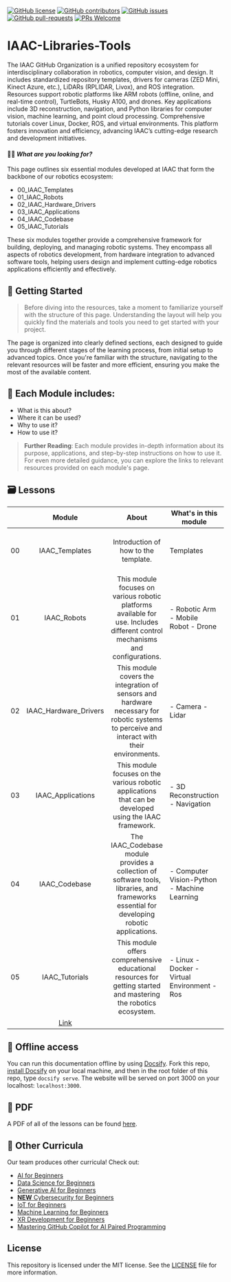 [![GitHub license](https://img.shields.io/github/license/microsoft/Web-Dev-For-Beginners.svg)](https://github.com/microsoft/Web-Dev-For-Beginners/blob/master/LICENSE)
[![GitHub contributors](https://img.shields.io/github/contributors/microsoft/Web-Dev-For-Beginners.svg)](https://GitHub.com/microsoft/Web-Dev-For-Beginners/graphs/contributors/)
[![GitHub issues](https://img.shields.io/github/issues/microsoft/Web-Dev-For-Beginners.svg)](https://GitHub.com/microsoft/Web-Dev-For-Beginners/issues/)
[![GitHub pull-requests](https://img.shields.io/github/issues-pr/microsoft/Web-Dev-For-Beginners.svg)](https://GitHub.com/microsoft/Web-Dev-For-Beginners/pulls/)
[![PRs Welcome](https://img.shields.io/badge/PRs-welcome-brightgreen.svg?style=flat-square)](http://makeapullrequest.com)

# IAAC-Libraries-Tools

The IAAC GitHub Organization is a unified repository ecosystem for interdisciplinary collaboration in robotics, computer vision, and design. It includes standardized repository templates, drivers for cameras (ZED Mini, Kinect Azure, etc.), LiDARs (RPLIDAR, Livox), and ROS integration. Resources support robotic platforms like ARM robots (offline, online, and real-time control), TurtleBots, Husky A100, and drones. Key applications include 3D reconstruction, navigation, and Python libraries for computer vision, machine learning, and point cloud processing. Comprehensive tutorials cover Linux, Docker, ROS, and virtual environments. This platform fosters innovation and efficiency, advancing IAAC’s cutting-edge research and development initiatives.


#### 🧑‍🎓 _What are you looking for?_ 

This page outlines six essential modules developed at IAAC that form the backbone of our robotics ecosystem:

- 00_IAAC_Templates
- 01_IAAC_Robots
- 02_IAAC_Hardware_Drivers
- 03_IAAC_Applications
- 04_IAAC_Codebase
- 05_IAAC_Tutorials

These six modules together provide a comprehensive framework for building, deploying, and managing robotic systems. They encompass all aspects of robotics development, from hardware integration to advanced software tools, helping users design and implement cutting-edge robotics applications efficiently and effectively.


## 🌱 Getting Started 

> Before diving into the resources, take a moment to familiarize yourself with the structure of this page. Understanding the layout will help you quickly find the materials and tools you need to get started with your project. 

The page is organized into clearly defined sections, each designed to guide you through different stages of the learning process, from initial setup to advanced topics. Once you're familiar with the structure, navigating to the relevant resources will be faster and more efficient, ensuring you make the most of the available content.


## 📂 Each Module includes: 

- What is this about?
- Where it can be used?
- Why to use it?
- How to use it?

> **Further Reading**: 
Each module provides in-depth information about its purpose, applications, and step-by-step instructions on how to use it. For even more detailed guidance, you can explore the links to relevant resources provided on each module's page.

## 🗃️ Lessons

|     |                       Module                       |                            About                             | What's in this module                                                                                                                 |                                                         Linked Module                                                          |
| :-: | :------------------------------------------------------: | :--------------------------------------------------------------------: | ----------------------------------------------------------------------------------------------------------------------------------- | :----------------------------------------------------------------------------------------------------------------------------: |
| 00  |                     IAAC_Templates                      |           Introduction of how to the template.           | Templates | [Intro to Programming Languages and Tools of the Trade](/1-getting-started-lessons/1-intro-to-programming-languages/README.md) |
| 01  |                     IAAC_Robots                     |             This module focuses on various robotic platforms available for use. Includes different control mechanisms and configurations.             | - Robotic  Arm - Mobile Robot - Drone                                                 |                            [Intro to GitHub](/1-getting-started-lessons/2-github-basics/README.md)                             |
| 02  |                     IAAC_Hardware_Drivers                      |                             This module covers the integration of sensors and hardware necessary for robotic systems to perceive and interact with their environments.                              | - Camera - Lidar                                                                                                  |                       [Accessibility Fundamentals](/1-getting-started-lessons/3-accessibility/README.md)                       |
| 03  |                        IAAC_Applications                        |                         This module focuses on the various robotic applications that can be developed using the IAAC framework.                           | - 3D Reconstruction - Navigation                                                                                                   |                                       [Data Types](/2-js-basics/1-data-types/README.md)                                        |
| 04  |                        IAAC_Codebase                        |                         The IAAC_Codebase module provides a collection of software tools, libraries, and frameworks essential for developing robotic applications.                          | - Computer Vision-Python - Machine Learning                                                               |                              [Functions and Methods](/2-js-basics/2-functions-methods/README.md)                               |
| 05  |                        IAAC_Tutorials                        |                         This module offers comprehensive educational resources for getting started and mastering the robotics ecosystem.                           | - Linux - Docker - Virtual Environment - Ros
                                                                |                              [Link](05_IAAC_Tutorials/README.md)                               |


## 🧭 Offline access 

You can run this documentation offline by using [Docsify](https://docsify.js.org/#/). Fork this repo, [install Docsify](https://docsify.js.org/#/quickstart) on your local machine, and then in the root folder of this repo, type `docsify serve`. The website will be served on port 3000 on your localhost: `localhost:3000`.

## 📘 PDF

A PDF of all of the lessons can be found [here](https://microsoft.github.io/Web-Dev-For-Beginners/pdf/readme.pdf).


## 🎒 Other Curricula

Our team produces other curricula! Check out:

- [AI for Beginners](https://aka.ms/ai-beginners)
- [Data Science for Beginners](https://aka.ms/datascience-beginners)
- [Generative AI for Beginners](https://aka.ms/genai-beginners)
- [**NEW** Cybersecurity for Beginners](https://github.com/microsoft/Security-101??WT.mc_id=academic-96948-sayoung)
- [IoT for Beginners](https://aka.ms/iot-beginners)
- [Machine Learning for Beginners](https://aka.ms/ml-beginners)
- [XR Development for Beginners](https://aka.ms/xr-dev-for-beginners)
- [Mastering GitHub Copilot for AI Paired Programming](https://aka.ms/GitHubCopilotAI)

## License

This repository is licensed under the MIT license. See the [LICENSE](LICENSE) file for more information.













